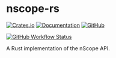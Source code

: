 # nscope-rs
[![Crates.io](https://img.shields.io/crates/v/nscope)](https://crates.io/crates/nscope)
[![Documentation](https://docs.rs/nscope/badge.svg)](https://docs.rs/nscope)
[![GitHub](https://img.shields.io/github/license/nlabs-nscope/nscope-rs)](LICENSE)

[![GitHub Workflow Status](https://img.shields.io/github/workflow/status/nlabs-nscope/nscope-rs/Cargo%20Test)](https://github.com/nLabs-nScope/nscope-rs/actions)

A Rust implementation of the nScope API.
